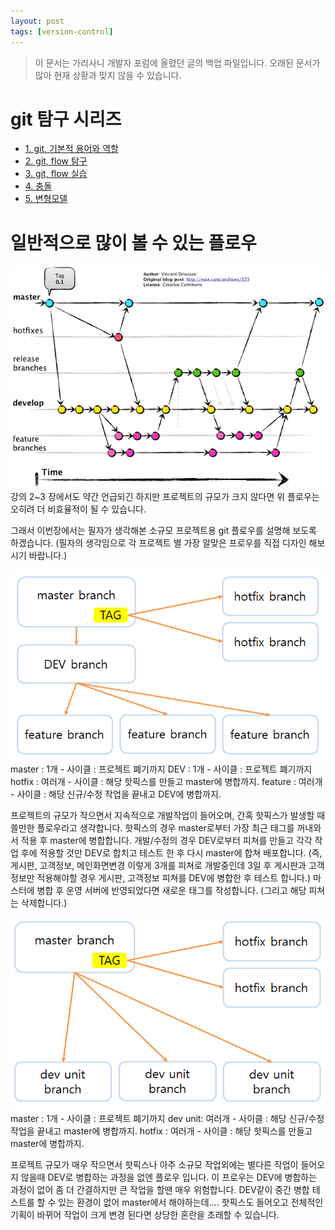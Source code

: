 ```yaml
---
layout: post
tags: [version-control]
---
```


> 이 문서는 가리사니 개발자 포럼에 올렸던 글의 백업 파일입니다.
오래된 문서가 많아 현재 상황과 맞지 않을 수 있습니다.


# git 탐구 시리즈
- [1. git, 기본적 용어와 역할](/lab?topicId=329)
- [2. git, flow 탐구](/lab?topicId=330)
- [3. git, flow 실습](/lab?topicId=331)
- [4. 충돌](/lab?topicId=337)
- [5. 변형모델](/lab?topicId=338)


# 일반적으로 많이 볼 수 있는 플로우
![](/file/old/174.png)
강의 2~3 장에서도 약간 언급되긴 하지만 프로젝트의 규모가 크지 않다면 위 플로우는 오히려 더 비효율적이 될 수 있습니다.


그래서 이번장에서는 필자가 생각해본 소규모 프로젝트용 git 플로우를 설명해 보도록 하겠습니다.
(필자의 생각임으로 각 프로젝트 별 가장 알맞은 프로우를 직접 디자인 해보시기 바랍니다.)


![](/file/old/184.png)
master : 1개 - 사이클 : 프로젝트 폐기까지
DEV : 1개 - 사이클 : 프로젝트 폐기까지
hotfix : 여러개 - 사이클 : 해당 핫픽스를 만들고 master에 병합까지.
feature : 여러개 - 사이클 : 해당 신규/수정 작업을 끝내고 DEV에 병합까지.

프로젝트의 규모가 작으면서 지속적으로 개발작업이 들어오며, 간혹 핫픽스가 발생할 때 쓸만한 플로우라고 생각합니다.
핫픽스의 경우 master로부터 가장 최근 태그를 꺼내와서 적용 후 master에 병합합니다.
개발/수정의 경우 DEV로부터 피쳐를 만들고 각각 작업 후에 적용할 것만 DEV로 합치고 테스트 한 후 다시 master에 합쳐 배포합니다.
(즉, 게시판, 고객정보, 메인화면변경 이렇게 3개를 피쳐로 개발중인데 3일 후 게시판과 고객정보만 적용해야할 경우 게시판, 고객정보 피쳐를 DEV에 병합한 후 테스트 합니다.)
마스터에 병합 후 운영 서버에 반영되었다면 새로운 태그를 작성합니다. (그리고 해당 피쳐는 삭제합니다.)


![](/file/old/185.png)
master : 1개 - 사이클 : 프로젝트 폐기까지
dev unit: 여러개 - 사이클 : 해당 신규/수정 작업을 끝내고 master에 병합까지.
hotfix : 여러개 - 사이클 : 해당 핫픽스를 만들고 master에 병합까지.

프로젝트 규모가 매우 작으면서 핫픽스나 아주 소규모 작업외에는 별다른 작업이 들어오지 않을때 DEV로 병합하는 과정을 없엔 플로우 입니다.
이 프로우는 DEV에 병합하는 과정이 없어 좀 더 간결하지만 큰 작업을 할땐 매우 위험합니다.
DEV같이 중간 병합 테스트를 할 수 있는 환경이 없어 master에서 해야하는데.... 핫픽스도 들어오고 전체적인 기획이 바뀌어 작업이 크게 변경 된다면 상당한 혼란을 초래할 수 있습니다.